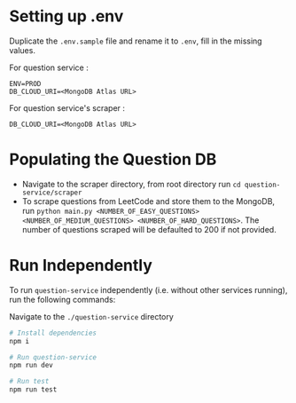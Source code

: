 # Setting up .env

Duplicate the `.env.sample` file and rename it to `.env`, fill in the missing values.

For question service : 

```text
ENV=PROD
DB_CLOUD_URI=<MongoDB Atlas URL>
```

For question service's scraper : 

```text
DB_CLOUD_URI=<MongoDB Atlas URL>
```

# Populating the Question DB

- Navigate to the scraper directory, from root directory run `cd question-service/scraper`
- To scrape questions from LeetCode and store them to the MongoDB, run `python main.py <NUMBER_OF_EASY_QUESTIONS> <NUMBER_OF_MEDIUM_QUESTIONS> <NUMBER_OF_HARD_QUESTIONS>`. The number of questions scraped will be defaulted to 200 if not provided.

# Run Independently

To run `question-service` independently (i.e. without other services running), run the following commands:

Navigate to the `./question-service` directory

```bash
# Install dependencies
npm i

# Run question-service
npm run dev

# Run test
npm run test
```
